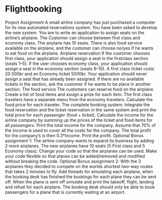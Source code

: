 # Flightbooking
Project Assignment
A small airline company has just purchased a computer for its new automated
reservations system. You have been asked to develop the new system. You are to write
an application to assign seats on the airline’s airplane. The Customer can choose
between first class and economy class.
The airplane has 10 seats. There is also food service available on the airplane, and the
customer can choose no/yes if he wants to eat food on the airplane.
Airplane reservation
If the customer chooses first class, your application should assign a seat in the firstclass
section (seats 1–5). If the user chooses economy class, your application should
assign a seat in the economy section (seats 6–10).
A first class ticket costs 20 000kr and an Economy ticket 5000kr.
Your application should never assign a seat that has already been assigned. If there are
no available tickets in the section, ask the customer if he wants to be place in another
section.
The food service
The customers can reserve food on the airplane. Create a list of food items and assign a
prize for each item. The first class travelers have a separate menu from the economy
travelers. Calculate the food price for each traveler.
The complete booking system:
Integrate the food reservation and the ticket reservation in the same system and print
the total price for each passenger (food + ticket). Calculate the income for the airline
company by summing up the prices of the ticket and food items for all passengers. Print
the total income for the company.
Assume that 70% of the income is used to cover all the costs for the company. The total
profit for the company’s is then 0.3*income. Print the profit.
Optional Bonus assignment 1: The airline company wants to expand its
business by adding 2 more airplanes. The new airplanes have 10 seats (5 First class
and 5 Economy class). Change your code so that the airplanes can be used. Make your
code flexible so that planes can be added/removed and modified without breaking the
code.
Optional Bonus assignment 2: With the 3 airplanes they decided to compete
on the worlds shortest two-way routes that takes 2 minutes to fly. Add threads for
simulating each airplane, when the booking desk has finished the bookings for each
plane they can be sent off. When the plane is sent off simulate and print the takeoff, 
flight, landing and refuel for each airplane. The booking desk should only be able to
book passengers for a plane that is currently waiting at an airport.
